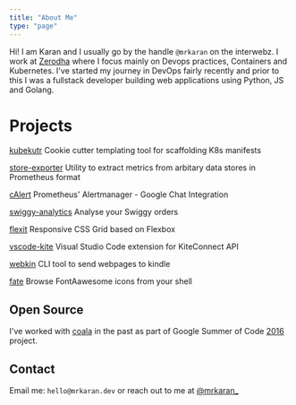 ```yaml
---
title: "About Me"
type: "page"
---
```


Hi! I am Karan and I usually go by the handle `@mrkaran` on the interwebz. I work at [Zerodha](https://zerodha.com) where I focus mainly on Devops practices, Containers and Kubernetes. I've started my journey in DevOps fairly recently and prior to this I was a fullstack developer building web applications using Python, JS and Golang.

# Projects

[kubekutr](https://github.com/mr-karan/kubekutr/) Cookie cutter templating tool for scaffolding K8s manifests

[store-exporter](https://github.com/mr-karan/store-exporter/) Utility to extract metrics from arbitary data stores in Prometheus format

[cAlert](https://github.com/mr-karan/calert) Prometheus' Alertmanager - Google Chat Integration

[swiggy-analytics](https://github.com/mr-karan/swiggy-analytics) Analyse your Swiggy orders

[flexit](https://github.com/mr-karan/flexit) Responsive CSS Grid based on Flexbox

[vscode-kite](https://github.com/mr-karan/vscode-kite) Visual Studio Code extension for KiteConnect API

[webkin](https://github.com/mr-karan/webkin) CLI tool to send webpages to kindle

[fate](https://github.com/mr-karan/fate) Browse FontAawesome icons from your shell

## Open Source

I've worked with [coala](https://coala.org) in the past as part of Google Summer of Code [2016](https://summerofcode.withgoogle.com/archive/2016/projects/5563734458105856/) project.

## Contact

Email me: `hello@mrkaran.dev` or reach out to me at [@mrkaran\_](https://twitter.com/mrkaran_)
